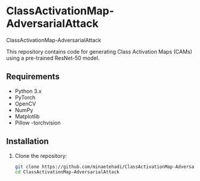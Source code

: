 # ClassActivationMap-AdversarialAttack
ClassActivationMap-AdversarialAttack


This repository contains code for generating Class Activation Maps (CAMs) using  a pre-trained ResNet-50 model.

## Requirements

- Python 3.x
- PyTorch
- OpenCV
- NumPy
- Matplotlib
- Pillow
-torchvision



## Installation

1. Clone the repository:
   ```bash
   git clone https://github.com/minaetehadi/ClassActivationMap-AdversarialAttack.git
   cd ClassActivationMap-AdversarialAttack

